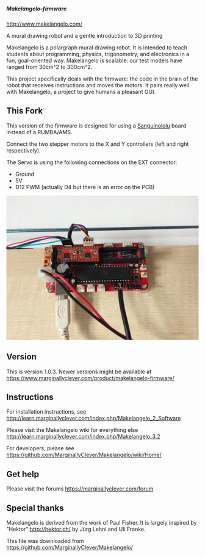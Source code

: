 ﻿##### Makelangelo-firmware #####

http://www.makelangelo.com/

A mural drawing robot and a gentle introduction to 3D printing

Makelangelo is a polargraph mural drawing robot.  It is intended to teach students about programming, physics, trigonometry, and electronics in a fun, goal-oriented way.  Makelangelo is scalable: our test models have ranged from 30cm^2 to 300cm^2.

This project specifically deals with the firmware: the code in the brain of the robot that receives instructions and moves the motors.  It pairs really well with Makelangelo, a project to give humans a pleasant GUI.

## This Fork ##

This version of the firmware is designed for using a [Sanguinololu](http://reprap.org/wiki/Sanguinololu) board instead of a RUMBA/AMS.

Connect the two stepper motors to the X and Y controllers (left and right respectively).

The Servo is using the following connections on the EXT connector:

 * Ground
 * 5V
 * D12 PWM (actually D4 but there is an error on the PCB)

![board](board.jpg)
## Version ##

This is version 1.0.3.
Newer versions might be available at https://www.marginallyclever.com/product/makelangelo-firmware/

## Instructions ##

For installation instructions, see
http://learn.marginallyclever.com/index.php/Makelangelo_2_Software

Please visit the Makelangelo wiki for everything else
http://learn.marginallyclever.com/index.php/Makelangelo_3.2

For developers, please see
https://github.com/MarginallyClever/Makelangelo/wiki/Home/

## Get help ##

Please visit the forums
https://marginallyclever.com/forum

## Special thanks ##

Makelangelo is derived from the work of Paul Fisher.  It is largely inspired by "Hektor":http://hektor.ch/ by Jürg Lehni and Uli Franke.



This file was downloaded from https://github.com/MarginallyClever/Makelangelo/
